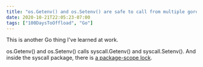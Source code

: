 ```yaml
---
title: "os.Getenv() and os.Setenv() are safe to call from multiple goroutines simultaneously"
date: 2020-10-21T22:05:23-07:00
tags: ["100DaysToOffload", "Go"]
---
```


This is another Go thing I've learned at work.

os.Getenv() and os.Setenv() calls syscall.Getenv() and syscall.Setenv(). And inside the syscall package, there is [a package-scope lock](https://github.com/golang/go/blob/af09ff1981063b28705726a86b913dfa98d70942/src/syscall/env_unix.go#L21).
